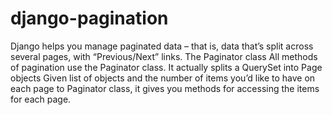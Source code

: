 # django-pagination
Django helps you manage paginated data – that is, data that’s split across several pages, with “Previous/Next” links.
The Paginator class
All methods of pagination use the Paginator class. It actually splits a QuerySet into Page objects Given list of objects and the number of items you’d like to have on each page to Paginator class,  it gives you methods for accessing the items for each page. 
